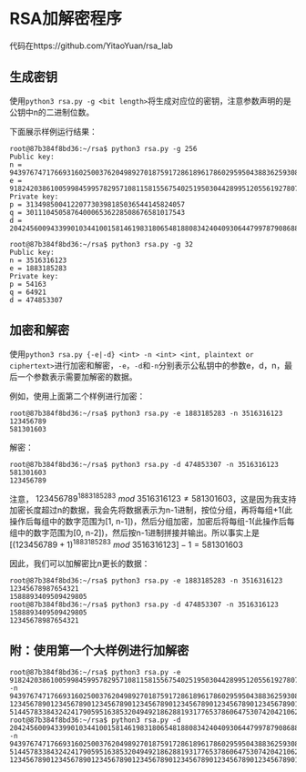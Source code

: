 # RSA加解密程序

代码在https://github.com/YitaoYuan/rsa_lab

## 生成密钥

使用`python3 rsa.py -g <bit length>`将生成对应位的密钥，注意参数声明的是公钥中n的二进制位数。

下面展示样例运行结果：

```
root@87b384f8bd36:~/rsa$ python3 rsa.py -g 256
Public key:
n = 94397674717669316025003762049892701875917286189617860295950438836259308431951
e = 91824203861005998459957829571081158155675402519503044289951205561927807061069
Private key:
p = 313498500412207730398185036544145824057
q = 301110450587640006536228508676581017543
d = 20424560094339901034410015814619831806548188083424040930644799787908688158021
```

```
root@87b384f8bd36:~/rsa$ python3 rsa.py -g 32
Public key:
n = 3516316123
e = 1883185283
Private key:
p = 54163
q = 64921
d = 474853307
```

## 加密和解密

使用`python3 rsa.py {-e|-d} <int> -n <int> <int, plaintext or ciphertext>`进行加密和解密，`-e`，`-d`和`-n`分别表示公私钥中的参数e，d，n，最后一个参数表示需要加解密的数据。

例如，使用上面第二个样例进行加密：

```
root@87b384f8bd36:~/rsa$ python3 rsa.py -e 1883185283 -n 3516316123 123456789
581301603
```

解密：

```
root@87b384f8bd36:~/rsa$ python3 rsa.py -d 474853307 -n 3516316123 581301603
123456789
```

注意， $123456789^{1883185283}\ mod\  3516316123 \neq 581301603$，这是因为我支持加密长度超过n的数据，我会先将数据表示为n-1进制，按位分组，再将每组+1(此操作后每组中的数字范围为[1, n-1])，然后分组加密，加密后将每组-1(此操作后每组中的数字范围为[0, n-2])，然后按n-1进制拼接并输出。所以事实上是 $[(123456789+1)^{1883185283}\ mod\  3516316123]-1 = 581301603$

因此，我们可以加解密比n更长的数据：

```
root@87b384f8bd36:~/rsa$ python3 rsa.py -e 1883185283 -n 3516316123 12345678987654321
1588893409509429805
root@87b384f8bd36:~/rsa$ python3 rsa.py -d 474853307 -n 3516316123 1588893409509429805
12345678987654321
```

## 附：使用第一个大样例进行加解密

```
root@87b384f8bd36:~/rsa$ python3 rsa.py -e 91824203861005998459957829571081158155675402519503044289951205561927807061069 -n 94397674717669316025003762049892701875917286189617860295950438836259308431951 1234567890123456789012345678901234567890123456789012345678901234567890123456789012345678901234567890
5144578338432424179059516385320494921862881931776537860647530742042106226088269021467223637952073485417022158911407904266771221784166841146409328544182983
root@87b384f8bd36:~/rsa$ python3 rsa.py -d 20424560094339901034410015814619831806548188083424040930644799787908688158021 -n 94397674717669316025003762049892701875917286189617860295950438836259308431951 5144578338432424179059516385320494921862881931776537860647530742042106226088269021467223637952073485417022158911407904266771221784166841146409328544182983
1234567890123456789012345678901234567890123456789012345678901234567890123456789012345678901234567890
```